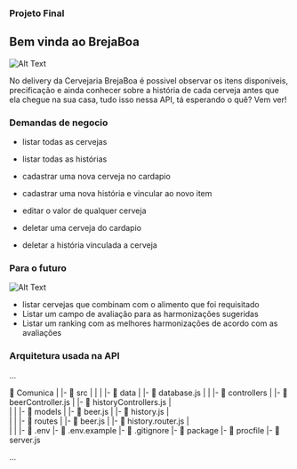 ### Projeto Final

## Bem vinda ao BrejaBoa
![Alt Text](https://acegif.com/wp-content/gif/beer-77.gif)

No delivery da Cervejaria BrejaBoa é possivel observar os itens disponiveis, precificação e ainda conhecer sobre a história de cada cerveja antes que ela chegue na sua casa, tudo isso nessa API, tá esperando o quê? Vem ver! <br />

### Demandas de negocio
- listar todas as cervejas <br />
- listar todas as histórias <br />

- cadastrar uma nova cerveja no cardapio<br />
- cadastrar uma nova história e vincular ao novo item <br />

- editar o valor de qualquer cerveja <br />

- deletar uma cerveja do cardapio <br />
- deletar a história vinculada a cerveja <br />

### Para o futuro<br />
![Alt Text](https://acegif.com/wp-content/gif/beer-2151.gif)

- listar cervejas que combinam com o alimento que foi requisitado <br />
- Listar um campo de avaliação para as harmonizações sugeridas <br />
- Listar um ranking com as melhores harmonizações de acordo com as avaliações <br />



### Arquitetura usada na API <br />
...

 📁 Comunica
   |
   |-  📁 src
   |    |
   |    |- 📁 data
   |         |- 📄 database.js
   |
   |    |- 📁 controllers
   |         |- 📄 beerController.js
   |         |- 📄 historyControllers.js
   |   
   |
   |    |- 📁 models
   |         |- 📄 beer.js
   |         |- 📄 history.js
   |      
   |
   |    |- 📁 routes
   |         |- 📄 beer.js 
   |         |- 📄 history.router.js
   |  
   |
   |
   |- 📄 .env
   |- 📄 .env.example
   |- 📄 .gitignore
   |- 📄 package
   |- 📄 procfile
   |- 📄 server.js

   ...